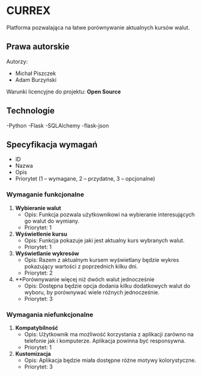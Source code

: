 # CURREX

Platforma pozwalająca na łatwe porównywanie aktualnych kursów walut.

## Prawa autorskie

Autorzy:

- Michał Piszczek
- Adam Burzyński


Warunki licencyjne do projektu: **Open Source**

## Technologie

-Python
-Flask
-SQLAlchemy
-flask-json

## Specyfikacja wymagań

- ID
- Nazwa
- Opis
- Priorytet (1 – wymagane, 2 – przydatne, 3 – opcjonalne)

### Wymaganie funkcjonalne

1. **Wybieranie walut**
   - Opis: Funkcja pozwala użytkownikowi na wybieranie interesujących go walut do wymiany.
   - Priorytet: 1
2. **Wyświetlenie kursu**
   - Opis: Funkcja pokazuje jaki jest aktualny kurs wybranych walut.
   - Priorytet: 1
3. **Wyświetlanie wykresów**
   - Opis: Razem z aktualnym kursem wyświetlany będzie wykres pokazujący wartości z poprzednich kilku dni.
   - Priorytet: 2
4. **Porównywanie więcej niż dwóch walut jednocześnie
   - Opis: Dostępna będzie opcja dodania kilku dodatkowych walut do wyboru, by porównywać wiele różnych jednocześnie.
   - Priorytet: 3

### Wymagania niefunkcjonalne

1. **Kompatybilność**
   - Opis: Użytkownik ma możliwość korzystania z aplikacji zarówno na telefonie jak i komputerze. Aplikacja powinna być responsywna.
   - Priorytet: 1
2. **Kustomizacja**
   - Opis: Aplikacja będzie miała dostępne różne motywy kolorystyczne.
   - Priorytet: 3
